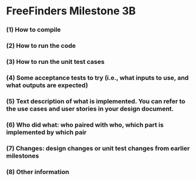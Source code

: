 # FreeFinders Milestone 3B

### (1) How to compile
### (2) How to run the code
### (3) How to run the unit test cases
### (4) Some acceptance tests to try (i.e., what inputs to use, and what outputs are expected)
### (5) Text description of what is implemented. You can refer to the use cases and user stories in your design document.
### (6) Who did what: who paired with who, which part is implemented by which pair
### (7) Changes: design changes or unit test changes from earlier milestones
### (8) Other information 
